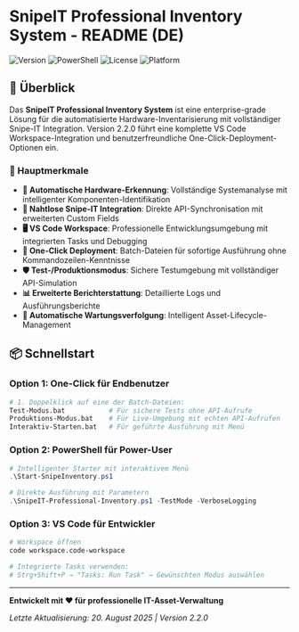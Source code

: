 # SnipeIT Professional Inventory System - README (DE)

![Version](https://img.shields.io/badge/Version-2.2.0-blue.svg)
![PowerShell](https://img.shields.io/badge/PowerShell-5.1+-green.svg)
![License](https://img.shields.io/badge/License-MIT-yellow.svg)
![Platform](https://img.shields.io/badge/Platform-Windows-lightgrey.svg)

## 🎯 Überblick

Das **SnipeIT Professional Inventory System** ist eine enterprise-grade Lösung für die automatisierte Hardware-Inventarisierung mit vollständiger Snipe-IT Integration. Version 2.2.0 führt eine komplette VS Code Workspace-Integration und benutzerfreundliche One-Click-Deployment-Optionen ein.

### 🌟 Hauptmerkmale

- **🔄 Automatische Hardware-Erkennung**: Vollständige Systemanalyse mit intelligenter Komponenten-Identifikation
- **🔗 Nahtlose Snipe-IT Integration**: Direkte API-Synchronisation mit erweiterten Custom Fields
- **🖥️ VS Code Workspace**: Professionelle Entwicklungsumgebung mit integrierten Tasks und Debugging
- **🚀 One-Click Deployment**: Batch-Dateien für sofortige Ausführung ohne Kommandozeilen-Kenntnisse
- **🛡️ Test-/Produktionsmodus**: Sichere Testumgebung mit vollständiger API-Simulation
- **📊 Erweiterte Berichterstattung**: Detaillierte Logs und Ausführungsberichte
- **🔧 Automatische Wartungsverfolgung**: Intelligent Asset-Lifecycle-Management

## 📦 Schnellstart

### Option 1: One-Click für Endbenutzer
```bash
# 1. Doppelklick auf eine der Batch-Dateien:
Test-Modus.bat           # Für sichere Tests ohne API-Aufrufe
Produktions-Modus.bat    # Für Live-Umgebung mit echten API-Aufrufen
Interaktiv-Starten.bat   # Für geführte Ausführung mit Menü
```

### Option 2: PowerShell für Power-User
```powershell
# Intelligenter Starter mit interaktivem Menü
.\Start-SnipeInventory.ps1

# Direkte Ausführung mit Parametern
.\SnipeIT-Professional-Inventory.ps1 -TestMode -VerboseLogging
```

### Option 3: VS Code für Entwickler
```bash
# Workspace öffnen
code workspace.code-workspace

# Integrierte Tasks verwenden:
# Strg+Shift+P → "Tasks: Run Task" → Gewünschten Modus auswählen
```

---

**Entwickelt mit ❤️ für professionelle IT-Asset-Verwaltung**

*Letzte Aktualisierung: 20. August 2025 | Version 2.2.0*